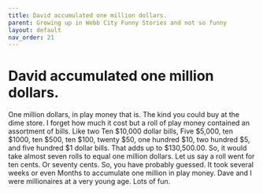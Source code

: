 ```yaml
---
title: David accumulated one million dollars.
parent: Growing up in Webb City Funny Stories and not so funny
layout: default
nav_order: 21
---
```


# David accumulated one million dollars.

One million dollars, in play money that is. The kind you could buy at the dime store.  I forget how much it cost but a roll of play money contained an assortment of bills. Like two Ten $10,000 dollar bills, Five $5,000, ten $1000, ten $500, ten $100, twenty $50, one hundred $10, two hundred $5, and five hundred $1 dollar bills.  That adds up to $130,500.00. So, it would take almost seven rolls to equal one million dollars. Let us say a roll went for ten cents. Or seventy cents.  So, you have probably guessed.  It took several weeks or even Months to accumulate one million in play money.  Dave and I were millionaires at a very young age. Lots of fun. 
